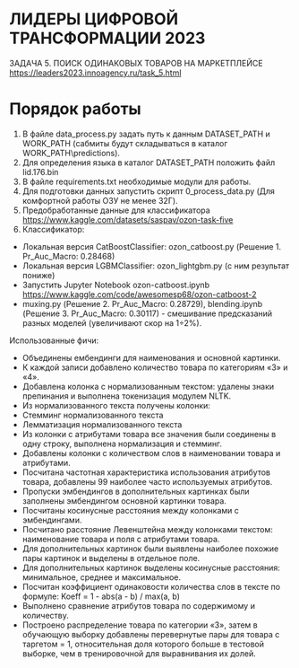 # ЛИДЕРЫ ЦИФРОВОЙ ТРАНСФОРМАЦИИ 2023
ЗАДАЧА 5.
ПОИСК ОДИНАКОВЫХ ТОВАРОВ НА МАРКЕТПЛЕЙСЕ
https://leaders2023.innoagency.ru/task_5.html

# Порядок работы

1. В файле data_process.py задать путь к данным DATASET_PATH и WORK_PATH (сабмиты будут складываться в каталог WORK_PATH\predictions).
2. Для определения языка в каталог DATASET_PATH положить файл lid.176.bin
3. В файле requirements.txt необходимые модули для работы.
4. Для подготовки данных запустить скрипт 0_process_data.py (Для комфортной работы ОЗУ не менее 32Г).
5. Предобработанные данные для классификатора https://www.kaggle.com/datasets/saspav/ozon-task-five
6. Классификатор:
  - Локальная версия CatBoostClassifier: ozon_catboost.py (Решение 1. Pr_Auc_Macro: 0.28468)
  - Локальная версия LGBMClassifier: ozon_lightgbm.py (с ним результат пониже)
  - Запустить Jupyter Notebook ozon-catboost.ipynb https://www.kaggle.com/code/awesomesp68/ozon-catboost-2
  - muxing.py (Решение 2. Pr_Auc_Macro: 0.28729), blending.ipynb (Решение 3. Pr_Auc_Macro: 0.30117) - смешивание предсказаний разных моделей (увеличивают скор на 1÷2%).

Использованные фичи:
-	Объединены ембендинги для наименования и основной картинки.
-	К каждой записи добавлено количество товара по категориям «3» и «4».
-	Добавлена колонка с нормализованным текстом: удалены знаки препинания и выполнена токенизация модулем NLTK.
-	Из нормализованного текста получены колонки:
  -	Стемминг нормализованного текста
  -	Лемматизация нормализованного текста
-	Из колонки с атрибутами товара все значения были соединены в одну строку, выполнена нормализация и стемминг.
-	Добавлены колонки с количеством слов в наименовании товара и атрибутами.
-	Посчитана частотная характеристика использования атрибутов товара, добавлены 99 наиболее часто используемых атрибутов.
-	Пропуски эмбендингов в дополнительных картинках были заполнены эмбендингом основной картинки товара.
-	Посчитаны косинусные расстояния между колонками с эмбендингами.
-	Посчитано расстояние Левенштейна между колонками текстом: наименование товара и поля с атрибутами товара.
-	Для дополнительных картинок были выявлены наиболее похожие пары картинок и выделены в отдельное поле.
-	Для дополнительных картинок выделены косинусные расстояния: минимальное, среднее и максимальное.
-	Посчитан коэффициент одинаковости количества слов в тексте по формуле: 
Koeff  = 1 - abs(a - b) / max(a, b)
-	Выполнено сравнение атрибутов товара по содержимому и количеству.
-	Построено распределение товара по категории «3», затем в обучающую выборку добавлены перевернутые пары для товара с таргетом = 1, относительная доля которого больше в тестовой выборке, чем в тренировочной для выравнивания их долей.
